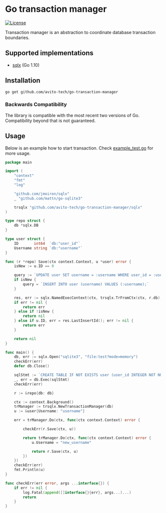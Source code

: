 # Go transaction manager

[![License](https://img.shields.io/badge/license-MIT-blue.svg)](LICENSE)
<!-- #TODO add images
[![GoDoc][doc-img]][doc] [![Coverage Status][cov-img]][cov] ![test][test-img])
-->

Transaction manager is an abstraction to coordinate database transaction boundaries.

## Supported implementations

* [sqlx](https://github.com/jmoiron/sqlx) (Go 1.10)

<!-- #TODO: 
* [sql](https://pkg.go.dev/database/sql) (Go 1.10)
* [mongo-go-driver](https://github.com/mongodb/mongo-go-driver) (Go 1.10)
-->

## Installation

```bash
go get github.com/avito-tech/go-transaction-manager
```

### Backwards Compatibility

The library is compatible with the most recent two versions of Go.
Compatibility beyond that is not guaranteed.

## Usage

Below is an example how to start transaction. Check [example_test.go](sqlx/example_test.go) for more usage.


```go
package main

import (
	"context"
	"fmt"
	"log"

	"github.com/jmoiron/sqlx"
	_ "github.com/mattn/go-sqlite3"

	trsqlx "github.com/avito-tech/go-transaction-manager/sqlx"
)

type repo struct {
	db *sqlx.DB
}

type user struct {
	ID       int64  `db:"user_id"`
	Username string `db:"username"`
}

func (r *repo) Save(ctx context.Context, u *user) error {
	isNew := u.ID == 0

	query := `UPDATE user SET username = :username WHERE user_id = :user_id;`
	if isNew {
		query = `INSERT INTO user (username) VALUES (:username);`
	}

	res, err := sqlx.NamedExecContext(ctx, trsqlx.TrFromCtx(ctx, r.db), r.db.Rebind(query), u)
	if err != nil {
		return err
	} else if !isNew {
		return nil
	} else if u.ID, err = res.LastInsertId(); err != nil {
		return err
	}

	return nil
}

func main() {
	db, err := sqlx.Open("sqlite3", "file:test?mode=memory")
	checkErr(err)
	defer db.Close()

	sqlStmt := `CREATE TABLE IF NOT EXISTS user (user_id INTEGER NOT NULL PRIMARY KEY AUTOINCREMENT, username TEXT);`
	_, err = db.Exec(sqlStmt)
	checkErr(err)

	r := &repo{db: db}

	ctx := context.Background()
	trManager := trsqlx.NewTransactionManager(db)
	u := &user{Username: "username"}

	err = trManager.Do(ctx, func(ctx context.Context) error {

		checkErr(r.Save(ctx, u))

		return trManager.Do(ctx, func(ctx context.Context) error {
			u.Username = "new_username"

			return r.Save(ctx, u)
		})
	})
	checkErr(err)
	fmt.Println(u)
}

func checkErr(err error, args ...interface{}) {
	if err != nil {
		log.Fatal(append([]interface{}{err}, args...)...)
		return
	}
}
```